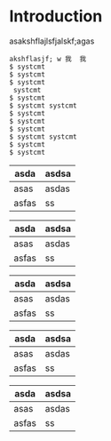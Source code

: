 # Introduction

asakshflajlsfjalskf;agas
```
akshflasjf; w 我  我 
$ systcmt
$ systcmt
$ systcmt
 systcmt
$ systcmt
$ systcmt systcmt
$ systcmt
$ systcmt
$ systcmt
$ systcmt systcmt
$ systcmt
$ systcmt
```
asda | asdsa 
---|---
asas|asdas
asfas| ss



asda | asdsa 
---|---
asas|asdas
asfas| ss




asda | asdsa 
---|---
asas|asdas
asfas| ss






asda | asdsa 
---|---
asas|asdas
asfas| ss






asda | asdsa 
---|---
asas|asdas
asfas| ss